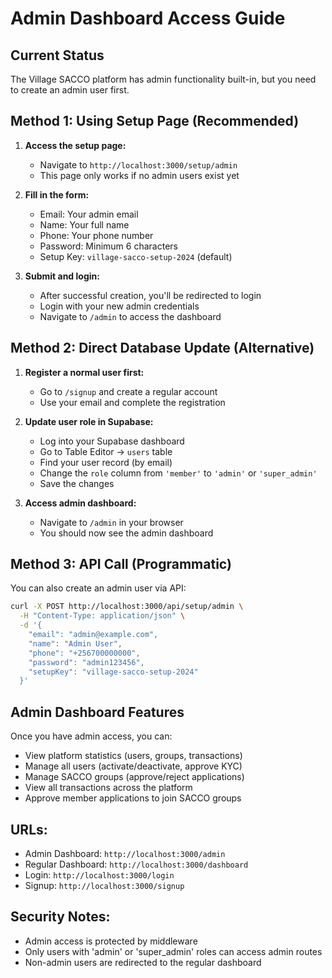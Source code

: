 # Admin Dashboard Access Guide

## Current Status
The Village SACCO platform has admin functionality built-in, but you need to create an admin user first.

## Method 1: Using Setup Page (Recommended)

1. **Access the setup page:**
   - Navigate to `http://localhost:3000/setup/admin`
   - This page only works if no admin users exist yet

2. **Fill in the form:**
   - Email: Your admin email
   - Name: Your full name
   - Phone: Your phone number
   - Password: Minimum 6 characters
   - Setup Key: `village-sacco-setup-2024` (default)

3. **Submit and login:**
   - After successful creation, you'll be redirected to login
   - Login with your new admin credentials
   - Navigate to `/admin` to access the dashboard

## Method 2: Direct Database Update (Alternative)

1. **Register a normal user first:**
   - Go to `/signup` and create a regular account
   - Use your email and complete the registration

2. **Update user role in Supabase:**
   - Log into your Supabase dashboard
   - Go to Table Editor → `users` table
   - Find your user record (by email)
   - Change the `role` column from `'member'` to `'admin'` or `'super_admin'`
   - Save the changes

3. **Access admin dashboard:**
   - Navigate to `/admin` in your browser
   - You should now see the admin dashboard

## Method 3: API Call (Programmatic)

You can also create an admin user via API:

```bash
curl -X POST http://localhost:3000/api/setup/admin \
  -H "Content-Type: application/json" \
  -d '{
    "email": "admin@example.com",
    "name": "Admin User",
    "phone": "+256700000000",
    "password": "admin123456",
    "setupKey": "village-sacco-setup-2024"
  }'
```

## Admin Dashboard Features

Once you have admin access, you can:

- View platform statistics (users, groups, transactions)
- Manage all users (activate/deactivate, approve KYC)
- Manage SACCO groups (approve/reject applications)
- View all transactions across the platform
- Approve member applications to join SACCO groups

## URLs:
- Admin Dashboard: `http://localhost:3000/admin`
- Regular Dashboard: `http://localhost:3000/dashboard`
- Login: `http://localhost:3000/login`
- Signup: `http://localhost:3000/signup`

## Security Notes:
- Admin access is protected by middleware
- Only users with 'admin' or 'super_admin' roles can access admin routes
- Non-admin users are redirected to the regular dashboard

